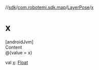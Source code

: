 //[sdk](../../../index.md)/[com.robotemi.sdk.map](../index.md)/[LayerPose](index.md)/[x](x.md)



# x  
[androidJvm]  
Content  
@(value = x)  
  
val [x](x.md): [Float](https://kotlinlang.org/api/latest/jvm/stdlib/kotlin/-float/index.html)  



